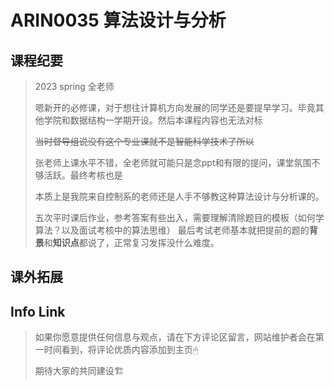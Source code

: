 
# ARIN0035 算法设计与分析

## 课程纪要
> 2023 spring 全老师
> 
> 嗯新开的必修课，对于想往计算机方向发展的同学还是要提早学习。毕竟其他学院和数据结构一学期开设。然后本课程内容也无法对标
> 
> ~~当时督导组说没有这个专业课就不是智能科学技术了所以~~
> 
> 张老师上课水平不错，全老师就可能只是念ppt和有限的提问，课堂氛围不够活跃。最终考核也是
> 
> 本质上是我院来自控制系的老师还是人手不够教这种算法设计与分析课的。
> 
> 
> 五次平时课后作业，参考答案有些出入，需要理解清除题目的模板（如何学算法？以及面试考核中的算法思维）
> 最后考试老师基本就把提前的题的**背景**和**知识点**都说了，正常复习发挥没什么难度。
> 
## 课外拓展

## Info Link


> 如果你愿意提供任何信息与观点，请在下方评论区留言，网站维护者会在第一时间看到，将评论优质内容添加到主页🖱
>
> 期待大家的共同建设🏗
